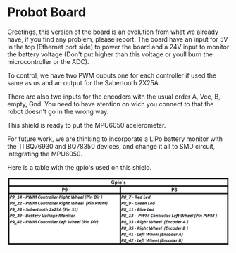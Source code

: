 # Probot Board

Greetings, this version of the board is an evolution from what we already have, if you find any problem, please report.
The board have an input for 5V in the top (Ethernet port side) to power the board and a 24V input to monitor the battery voltage (Don't put higher than this voltage or youll burn the microcontroller or the ADC).

To control, we have two PWM ouputs one for each controller if used the same as us and an output for the Sabertooth 2X25A.

There are also two inputs for the encoders with the usual order A, Vcc, B, empty, Gnd. You need to have atention on wich you connect to that the robot doesn't go in the wrong way.

This shield is ready to put the MPU6050 acelerometer.

For future work, we are thinking to incorporate a LiPo battery monitor with the TI BQ76930 and BQ78350 devices, and change it all to SMD circuit, integrating the MPU6050.

Here is a table with the gpio's used on this shield.


![alt tag](table.png)
